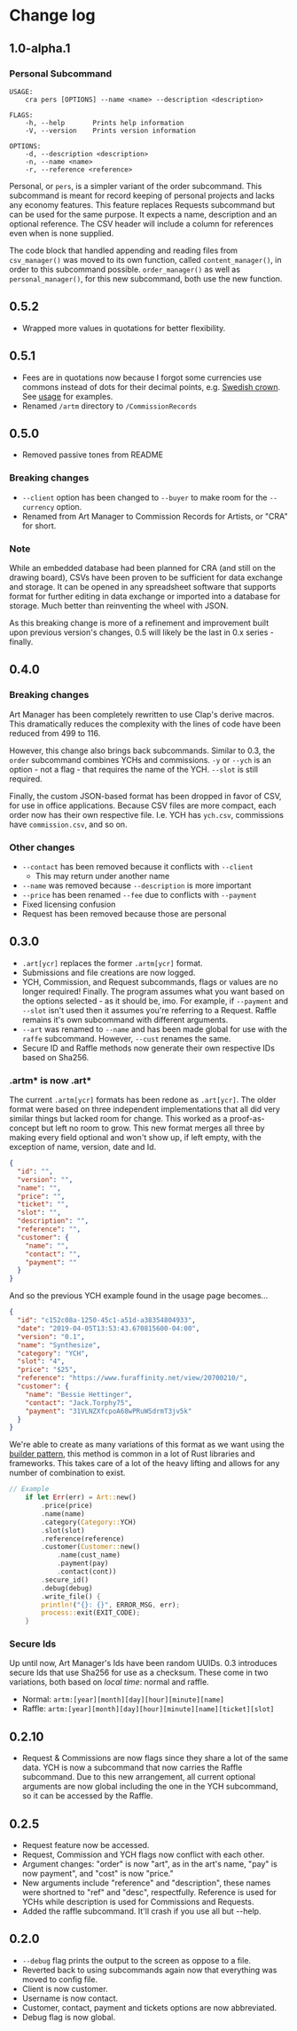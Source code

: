 # Change log

## 1.0-alpha.1

### Personal Subcommand

```text
USAGE:
    cra pers [OPTIONS] --name <name> --description <description>

FLAGS:
    -h, --help       Prints help information
    -V, --version    Prints version information

OPTIONS:
    -d, --description <description>    
    -n, --name <name>                  
    -r, --reference <reference>
```

Personal, or ``pers``, is a simpler variant of the order subcommand. This subcommand is meant for record keeping of personal projects and lacks any economy features. This feature replaces Requests subcommand but can be used for the same purpose. It expects a name, description and an optional reference. The CSV header will include a column for references even when is none supplied.

The code block that handled appending and reading files from ``csv_manager()`` was moved to its own function, called ``content_manager()``, in order to this subcommand possible. ``order_manager()`` as well as ``personal_manager()``, for this new subcommand, both use the new function.

## 0.5.2

- Wrapped more values in quotations for better flexibility.

## 0.5.1

- Fees are in quotations now because I forgot some currencies use commons instead of dots for their decimal points, e.g. [Swedish crown](https://en.wikipedia.org/wiki/Swedish_krona). See [usage](Usage.md) for examples.
- Renamed ``/artm`` directory to ``/CommissionRecords``

## 0.5.0

- Removed passive tones from README

### Breaking changes

- ``--client`` option has been changed to ``--buyer`` to make room for the ``--currency`` option.
- Renamed from Art Manager to Commission Records for Artists, or "CRA" for short.

### Note

While an embedded database had been planned for CRA (and still on the drawing board), CSVs have been proven to be sufficient for data exchange and storage. It can be opened in any spreadsheet software that supports format for further editing in data exchange or imported into a database for storage. Much better than reinventing the wheel with JSON.

As this breaking change is more of a refinement and improvement built upon previous version's changes, 0.5 will likely be the last in 0.x series - finally.

## 0.4.0

### Breaking changes

Art Manager has been completely rewritten to use Clap's derive macros. This dramatically reduces the complexity with the lines of code have been reduced from 499 to 116.

However, this change also brings back subcommands. Similar to 0.3, the ``order`` subcommand combines YCHs and commissions. ``-y`` or ``--ych`` is an option - not a flag - that requires the name of the YCH. ``--slot`` is still required.

Finally, the custom JSON-based format has been dropped in favor of CSV, for use in office applications. Because CSV files are more compact, each order now has their own respective file. I.e. YCH has ``ych.csv``, commissions have ``commission.csv``, and so on.

### Other changes

- ``--contact`` has been removed because it conflicts with ``--client``
    - This may return under another name
- ``--name`` was removed because ``--description`` is more important 
- ``--price`` has been renamed ``--fee`` due to conflicts with ``--payment``
- Fixed licensing confusion
- Request has been removed because those are personal

## 0.3.0

- ``.art[ycr]`` replaces the former ``.artm[ycr]`` format.
- Submissions and file creations are now logged.
- YCH, Commission, and Request subcommands, flags or values are no longer required! Finally. The program assumes what you want based on the options selected - as it should be, imo. For example, if ``--payment`` and ``--slot`` isn't used then it assumes you're referring to a Request. Raffle remains it's own subcommand with different arguments.
- ``--art`` was renamed to ``--name`` and has been made global for use with the ``raffe`` subcommand. However, ``--cust`` renames the same.
- Secure ID and Raffle methods now generate their own respective IDs based on Sha256.


### .artm* is now .art*

The current ``.artm[ycr]`` formats has been redone as ``.art[ycr]``. The older format were based on three independent implementations that all did very similar things but lacked room for change. This worked as a proof-as-concept but left no room to grow. This new format merges all three by making every field optional and won't show up, if left empty, with the exception of name, version, date and Id.

```json
{
  "id": "",
  "version": "",
  "name": "",
  "price": "",
  "ticket": "",
  "slot": "",
  "description": "",
  "reference": "",
  "customer": {
    "name": "",
    "contact": "",
    "payment": ""
  }
}
```
And so the previous YCH example found in the usage page becomes...
```json
{
  "id": "c152c08a-1250-45c1-a51d-a38354804933",
  "date": "2019-04-05T13:53:43.670815600-04:00",
  "version": "0.1",
  "name": "Synthesize",
  "category": "YCH",
  "slot": "4",
  "price": "$25",
  "reference": "https://www.furaffinity.net/view/20700210/",
  "customer": {
    "name": "Bessie Hettinger",
    "contact": "Jack.Torphy75",
    "payment": "31VLNZXfcpoA68wPRuWSdrmT3jv5k"
  }
}
```
We're able to create as many variations of this format as we want using the [builder pattern](https://en.wikipedia.org/wiki/Builder_pattern), this method is common in a lot of Rust libraries and frameworks. This takes care of a lot of the heavy lifting and allows for any number of combination to exist.

```rust
// Example
    if let Err(err) = Art::new()
        .price(price)
        .name(name)
        .category(Category::YCH)
        .slot(slot)
        .reference(reference)
        .customer(Customer::new()
            .name(cust_name)
            .payment(pay)
            .contact(cont))
        .secure_id()
        .debug(debug)
        .write_file() {
        println!("{}: {}", ERROR_MSG, err);
        process::exit(EXIT_CODE);
    }
```

### Secure Ids

Up until now, Art Manager's Ids have been random UUIDs. 0.3 introduces secure Ids that use Sha256 for use as a checksum. These come in two variations, both based on *local time*: normal and raffle.

- Normal: ``artm:[year][month][day][hour][minute][name]``
- Raffle: ``artm:[year][month][day][hour][minute][name][ticket][slot]``

## 0.2.10

- Request & Commissions are now flags since they share a lot of the same data. YCH is now a subcommand that now carries the Raffle subcommand. Due to this new arrangement, all current optional arguments are now global including the one in the YCH subcommand, so it can be accessed by the Raffle.

## 0.2.5

- Request feature now be accessed.
- Request, Commission and YCH flags now conflict with each other.
- Argument changes: "order" is now "art", as in the art's name, "pay" is now payment", and "cost" is now "price."
- New arguments include "reference" and "description", these names were shortned to "ref" and "desc", respectfully. Reference is used for YCHs while description is used for Commissions and Requests.
- Added the raffle subcommand. It'll crash if you use all but --help.

## 0.2.0

- ``--debug`` flag prints the output to the screen as oppose to a file.
- Reverted back to using subcommands again now that everything was moved to config file.
- Client is now customer.
- Username is now contact.
- Customer, contact, payment and tickets options are now abbreviated.
- Debug flag is now global.
